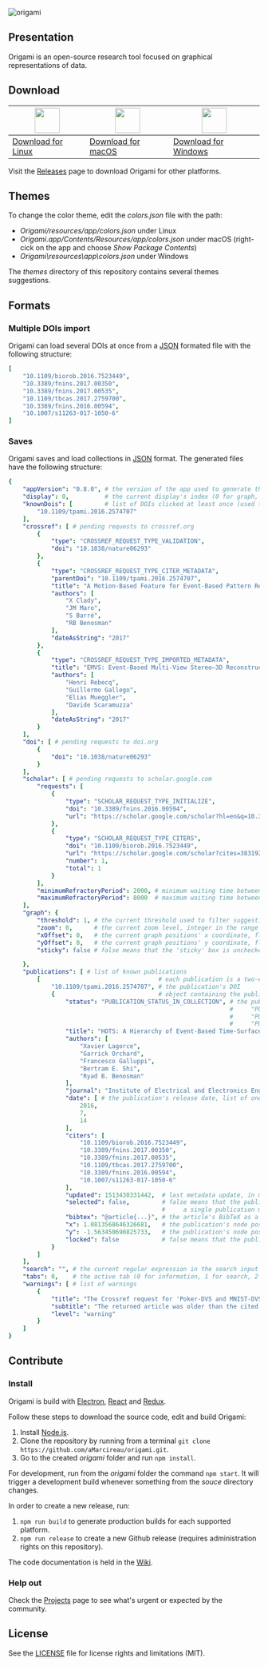 ![origami](banner.png "The Origami banner")

## Presentation

Origami is an open-source research tool focused on graphical representations of data.

## Download

| [<img src="linux.png" width="50px"/>](https://github.com/aMarcireau/origami/releases/download/v0.8.0/Origami-linux-x64.zip) | [<img src="macOs.png" width="50px"/>](https://github.com/aMarcireau/origami/releases/download/v0.8.0/Origami-darwin-x64.zip) | [<img src="windows.png" width="50px"/>](https://github.com/aMarcireau/origami/releases/download/v0.8.0/Origami-win32-x64.zip) |
| ------------------------------------ | ------------------------------------ | ---------------------------------------|
| [Download for Linux](https://github.com/aMarcireau/origami/releases/download/v0.8.0/Origami-linux-x64.zip) | [Download for macOS](https://github.com/aMarcireau/origami/releases/download/v0.8.0/Origami-darwin-x64.zip) | [Download for Windows](https://github.com/aMarcireau/origami/releases/download/v0.8.0/Origami-win32-x64.zip) |

Visit the [Releases](https://github.com/aMarcireau/origami/releases) page to download Origami for other platforms.

## Themes

To change the color theme, edit the *colors.json* file with the path:
- *Origami/resources/app/colors.json* under Linux
- *Origami.app/Contents/Resources/app/colors.json* under macOS (right-cick on the app and choose *Show Package Contents*)
- *Origami\resources\app\colors.json* under Windows

The *themes* directory of this repository contains several themes suggestions.

## Formats

### Multiple DOIs import

Origami can load several DOIs at once from a [JSON](https://www.json.org) formated file with the following structure:
```yaml
[
    "10.1109/biorob.2016.7523449",
    "10.3389/fnins.2017.00350",
    "10.3389/fnins.2017.00535",
    "10.1109/tbcas.2017.2759700",
    "10.3389/fnins.2016.00594",
    "10.1007/s11263-017-1050-6"
]
```

### Saves

Origami saves and load collections in [JSON](https://www.json.org) format. The generated files have the following structure:
```yaml
{
    "appVersion": "0.8.0", # the version of the app used to generate this save
    "display": 0,          # the current display's index (0 for graph, 1 for list)
    "knownDois": [         # list of DOIs clicked at least once (used to highlight new publications)
        "10.1109/tpami.2016.2574707"
    ],
    "crossref": [ # pending requests to crossref.org
        {
            "type": "CROSSREF_REQUEST_TYPE_VALIDATION",
            "doi": "10.1038/nature06293"
        },
        {
            "type": "CROSSREF_REQUEST_TYPE_CITER_METADATA",
            "parentDoi": "10.1109/tpami.2016.2574707",
            "title": "A Motion-Based Feature for Event-Based Pattern Recognition",
            "authors": [
                "X Clady",
                "JM Maro",
                "S Barré",
                "RB Benosman"
            ],
            "dateAsString": "2017"
        },
        {
            "type": "CROSSREF_REQUEST_TYPE_IMPORTED_METADATA",
            "title": "EMVS: Event-Based Multi-View Stereo—3D Reconstruction with an Event Camera in Real-Time",
            "authors": [
                "Henri Rebecq",
                "Guillermo Gallego",
                "Elias Mueggler",
                "Davide Scaramuzza"
            ],
            "dateAsString": "2017"
        }
    ],
    "doi": [ # pending requests to doi.org
        {
            "doi": "10.1038/nature06293"
        }
    ],
    "scholar": [ # pending requests to scholar.google.com
        "requests": [
            {
                "type": "SCHOLAR_REQUEST_TYPE_INITIALIZE",
                "doi": "10.3389/fnins.2016.00594",
                "url": "https://scholar.google.com/scholar?hl=en&q=10.3389%2Ffnins.2016.00594"
            },
            {
                "type": "SCHOLAR_REQUEST_TYPE_CITERS",
                "doi": "10.1109/biorob.2016.7523449",
                "url": "https://scholar.google.com/scholar?cites=3831926773876645447&start=0&hl=en",
                "number": 1,
                "total": 1
            }
        ],
        "minimumRefractoryPeriod": 2000, # minimum waiting time between scholar requests, in milliseconds
        "maximumRefractoryPeriod": 8000  # maximum waiting time between scholar requests, in milliseconds
    ],
    "graph": {
        "threshold": 1, # the current threshold used to filter suggestions, non-zero integer
        "zoom": 0,      # the current zoom level, integer in the range [-50, 50]
        "xOffset": 0,   # the current graph positions' x coordinate, float
        "yOffset": 0,   # the current graph positions' y coordinate, float
        "sticky": false # false means that the 'sticky' box is unchecked

    },
    "publications": [ # list of known publications
        [                                 # each publication is a two-elements list containg a string and an object
            "10.1109/tpami.2016.2574707", # the publication's DOI
            {                             # object containing the publication's data
                "status": "PUBLICATION_STATUS_IN_COLLECTION", # the publication's statusin Origami, which can be:
                                                              #     "PUBLICATION_STATUS_UNVALIDATED": the DOI was added, but not valdiated
                                                              #     "PUBLICATION_STATUS_DEFAULT": suggested publication
                                                              #     "PUBLICATION_STATUS_IN_COLLECTION": in-collection publication
                "title": "HOTS: A Hierarchy of Event-Based Time-Surfaces for Pattern Recognition",
                "authors": [
                    "Xavier Lagorce",
                    "Garrick Orchard",
                    "Francesco Galluppi",
                    "Bertram E. Shi",
                    "Ryad B. Benosman"
                ],
                "journal": "Institute of Electrical and Electronics Engineers (IEEE)",
                "date": [ # the publication's release date, list of one to three integer values (optionnal month and day)
                    2016,
                    7,
                    14
                ],
                "citers": [
                    "10.1109/biorob.2016.7523449",
                    "10.3389/fnins.2017.00350",
                    "10.3389/fnins.2017.00535",
                    "10.1109/tbcas.2017.2759700",
                    "10.3389/fnins.2016.00594",
                    "10.1007/s11263-017-1050-6"
                ],
                "updated": 1513430331442,  # last metadata update, in milliseconds since 1970-01-01
                "selected": false,         # false means that the publication is not selected
                                           #     a single publication may be selected at once
                "bibtex": "@article{...}", # the article's BibTeX as a string
                "x": 1.0813568646326681,   # the publication's node position's x coordinate in the graph, float
                "y": -1.563450690825733,   # the publication's node position's y coordinate in the graph, float
                "locked": false            # false means that the publication's node's position is not stuck
            }
        ]
    ],
    "search": "", # the current regular expression in the search input
    "tabs": 0,    # the active tab (0 for information, 1 for search, 2 for warnings)
    "warnings": [ # list of warnings
        {
            "title": "The Crossref request for 'Poker-DVS and MNIST-DVS. Their history, how they were made, and other details' failed",
            "subtitle": "The returned article was older than the cited one (10.1109/tpami.2016.2574707)",
            "level": "warning"
        }
    ]
}

```

## Contribute

### Install

Origami is build with [Electron](https://electronjs.org), [React](https://reactjs.org) and [Redux](https://redux.js.org).

Follow these steps to download the source code, edit and build Origami:

1. Install [Node.js](https://nodejs.org).
2. Clone the repository by running from a terminal `git clone https://github.com/aMarcireau/origami.git`.
3. Go to the created *origami* folder and run `npm install`.

For development, run from the *origami* folder the command `npm start`. It will trigger a development build whenever something from the *souce* directory changes.

In order to create a new release, run:
1. `npm run build` to generate production builds for each supported platform.
2. `npm run release` to create a new Github release (requires administration rights on this repository).

The code documentation is held in the [Wiki](https://github.com/aMarcireau/origami/wiki).

### Help out

Check the [Projects](https://github.com/aMarcireau/origami/projects) page to see what's urgent or expected by the community.

## License

See the [LICENSE](LICENSE.txt) file for license rights and limitations (MIT).

